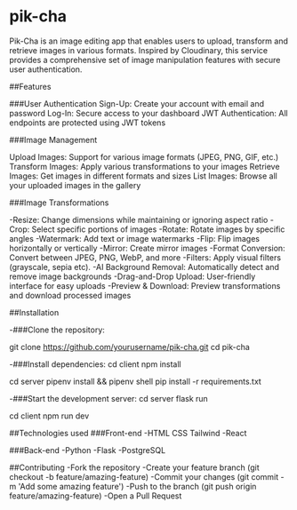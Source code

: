 # pik-cha
Pik-Cha is an image editing app that enables users to upload, transform and retrieve images in various formats. Inspired by Cloudinary, this service provides a comprehensive set of image manipulation features with secure user authentication.

##Features

###User Authentication
Sign-Up: Create your account with email and password
Log-In: Secure access to your dashboard
JWT Authentication: All endpoints are protected using JWT tokens

###Image Management

Upload Images: Support for various image formats (JPEG, PNG, GIF, etc.)
Transform Images: Apply various transformations to your images
Retrieve Images: Get images in different formats and sizes
List Images: Browse all your uploaded images in the gallery

###Image Transformations

-Resize: Change dimensions while maintaining or ignoring aspect ratio
-Crop: Select specific portions of images
-Rotate: Rotate images by specific angles
-Watermark: Add text or image watermarks
-Flip: Flip images horizontally or vertically
-Mirror: Create mirror images
-Format Conversion: Convert between JPEG, PNG, WebP, and more
-Filters: Apply visual filters (grayscale, sepia etc).
-AI Background Removal: Automatically detect and remove image backgrounds
-Drag-and-Drop Upload: User-friendly interface for easy uploads
-Preview & Download: Preview transformations and download processed images

##Installation

-###Clone the repository:

git clone https://github.com/yourusername/pik-cha.git
cd pik-cha

-###Install dependencies:
cd client
npm install

cd server
pipenv install && pipenv shell
pip install -r requirements.txt

-###Start the development server:
cd server
flask run

cd client
npm run dev

##Technologies used
###Front-end
-HTML CSS Tailwind
-React

###Back-end
-Python
-Flask
-PostgreSQL

##Contributing
-Fork the repository
-Create your feature branch (git checkout -b feature/amazing-feature)
-Commit your changes (git commit -m 'Add some amazing feature')
-Push to the branch (git push origin feature/amazing-feature)
-Open a Pull Request
